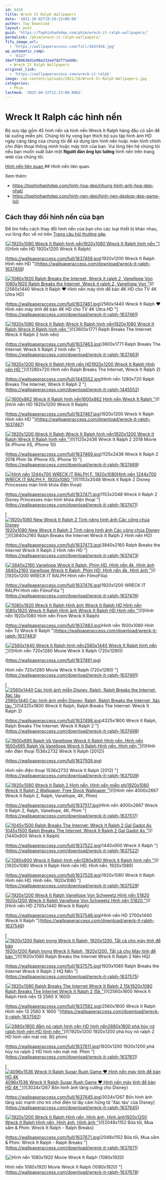 ```yaml
---
id: 6416
title: Wreck It Ralph Wallpapers
date: '2021-10-02T19:29:22+00:00'
author: Top Download
layout: post
guid: 'https://Tophinhanhdep.com/phim/wreck-it-ralph-wallpapers/'
permalink: /phim/wreck-it-ralph-wallpapers/
fifu_image_url:
  - 'https://wallpaperaccess.com/full/1637458.jpg'
wp_automatic_camp:
  - '6127'
26ef7389636d1e90a232e47d2f71eddb:
  - Wreck It Ralph Wallpapers
original_link:
  - 'https://wallpaperaccess.com/wreck-it-ralph'
image: /wp-content/uploads/2021/10/Wreck-It-Ralph-Wallpapers.jpg
categories:
  - Phim
lastmod: '2025-04-22T12:23:00.806Z'
---
```

# Wreck It Ralph các hình nền

Bộ sưu tập gồm 45 hình nền và hình nền Wreck It Ralph hàng đầu có sẵn để tải xuống miễn phí. Chúng tôi hy vọng bạn thích bộ sưu tập hình ảnh HD ngày càng tăng của chúng tôi để sử dụng làm hình nền hoặc màn hình chính cho điện thoại thông minh hoặc máy tính của bạn. Vui lòng liên hệ chúng tôi nếu bạn muốn xuất bản một **Người đàn ông lực lưỡng** hình nền trên trang web của chúng tôi.

[Hình nền liên quan ](#related) ## Hình nền liên quan.

   
 Xem thêm:

   
- <https://tophinhanhdep.com/hinh-hoa-dep/nhung-hinh-anh-hoa-dep-nhat/>
- <https://tophinhanhdep.com/hinh-nen-dep/hinh-nen-deskop-dep-game-lol/>

## Cách thay đổi hình nền của bạn

Để tìm hiểu cách thay đổi hình nền của bạn cho các loại thiết bị khác nhau, vui lòng đọc về nó trên [Trang câu hỏi thường gặp](https://tophinhanhdep.com/faq/).

  
[[![1920x1080 Wreck It Ralph hình nền](https://wallpaperaccess.com/full/1637458.jpg)1920x1080 Wreck It Ralph hình nền "](https://wallpaperaccess.com/download/wreck-it-ralph-1637458)](![Hình nền HD 1920x1200 Wreck It Ralph)

(https://wallpaperaccess.com/full/1637459.jpg)1920x1200 Wreck It Ralph Hình nền HD "](https://wallpaperaccess.com/download/wreck-it-ralph-1637459)

[[![1080x1920 Ralph Breaks the Internet, Wreck it ralph 2, Vanellope Von](https://wallpaperaccess.com/full/1637460.jpg)1080x1920 Ralph Breaks the Internet, Wreck it ralph 2, Vanellope Von "](https://wallpaperaccess.com/download/wreck-it-ralph-1637460)](![2560x1440 Wreck It Ralph ❤ Hình nền máy tính để bàn 4K HD cho TV 4K Ultra HD)

(https://wallpaperaccess.com/full/1637461.jpg)2560x1440 Wreck It Ralph ❤ Hình nền máy tính để bàn 4K HD cho TV 4K Ultra HD "](https://wallpaperaccess.com/download/wreck-it-ralph-1637461)

[[![1920x1080 Wreck It Ralph Wreck It Ralph hình nền](https://wallpaperaccess.com/full/1637462.jpg)1920x1080 Wreck It Ralph Wreck It Ralph hình nền "](https://wallpaperaccess.com/download/wreck-it-ralph-1637462)](![3600x1771 Ralph Breaks The Internet: Wreck It Ralph 2 hình nền)

(https://wallpaperaccess.com/full/1637463.jpg)3600x1771 Ralph Breaks The Internet: Wreck It Ralph 2 hình nền "](https://wallpaperaccess.com/download/wreck-it-ralph-1637463)

[[![1920x1200 Wreck It Ralph Hình nền HD](https://wallpaperaccess.com/full/1637464.jpg)1920x1200 Wreck It Ralph Hình nền HD "](https://wallpaperaccess.com/download/wreck-it-ralph-1637464)](![1280x720 Hình nền Ralph Breaks The Internet, Wreck It Ralph 2)

(https://wallpaperaccess.com/full/1445552.jpg)Hình nền 1280x720 Ralph Breaks The Internet, Wreck It Ralph 2 "](https://wallpaperaccess.com/download/wreck-it-ralph-1445552)

[[![1600x862 Wreck It Ralph hình nền](https://wallpaperaccess.com/full/1637466.jpg)1600x862 Hình nền Wreck It Ralph "](https://wallpaperaccess.com/download/wreck-it-ralph-1637466)](![Hình nền HD 1920x1200 Wreck It Ralph)

(https://wallpaperaccess.com/full/1637467.jpg)1920x1200 Wreck It Ralph Hình nền HD "](https://wallpaperaccess.com/download/wreck-it-ralph-1637467)

[[![1920x1200 Wreck It Ralph Wreck It Ralph hình nền](https://wallpaperaccess.com/full/1637468.jpg)1920x1200 Wreck It Ralph Wreck It Ralph hình nền "](https://wallpaperaccess.com/download/wreck-it-ralph-1637468)](![1125x2436 Wreck It Ralph 2 2018 Movie 5k iPhone XS, iPhone 10)

(https://wallpaperaccess.com/full/1637469.jpg)1125x2436 Wreck It Ralph 2 2018 Phim 5k iPhone XS, iPhone 10 "](https://wallpaperaccess.com/download/wreck-it-ralph-1637469)

[[![Hình nền 1244x700 WRECK IT RALPH F.  1920x1080](https://wallpaperaccess.com/full/1637470.jpg)Hình nền 1244x700 WRECK IT RALPH F. 1920x1080 "](https://wallpaperaccess.com/download/wreck-it-ralph-1637470)](![1153x2048 Wreck it Ralph 2 Disney Princesses màn hình khóa điện thoại)

(https://wallpaperaccess.com/full/1637471.jpg)1153x2048 Wreck it Ralph 2 Disney Princesses màn hình khóa điện thoại "](https://wallpaperaccess.com/download/wreck-it-ralph-1637471)

[[![1920x1080 New Wreck It Ralph 2 Tính năng hình ảnh Các công chúa Disney](https://wallpaperaccess.com/full/1637472.jpg)1920x1080 New Wreck It Ralph 2 Tính năng hình ảnh Các công chúa Disney "](https://wallpaperaccess.com/download/wreck-it-ralph-1637472)](![3840x2160 Ralph Breaks the Internet Wreck It Ralph 2 Hình nền HD)

(https://wallpaperaccess.com/full/1637473.jpg)3840x2160 Ralph Breaks the Internet Wreck It Ralph 2 Hình nền HD "](https://wallpaperaccess.com/download/wreck-it-ralph-1637473)

[[![3840x2160 Vanellope Wreck It Ralph, Phim HD, Hình nền 4k, Hình ảnh](https://wallpaperaccess.com/full/1637474.jpg)3840x2160 Vanellope Wreck It Ralph, Phim HD, Hình nền 4k, Hình ảnh "](https://wallpaperaccess.com/download/wreck-it-ralph-1637474)](![1920x1200 WRECK IT RALPH Hình nền FilmoFilia)

(https://wallpaperaccess.com/full/1637476.jpg)1920x1200 WRECK IT RALPH Hình nền FilmoFilia "](https://wallpaperaccess.com/download/wreck-it-ralph-1637476)

[[![1080x1920 Wreck It Ralph Hình ảnh Wreck It Ralph HD Hình nền](https://wallpaperaccess.com/full/1637480.jpg)1080x1920 Wreck It Ralph Hình ảnh Wreck It Ralph HD Hình nền "](https://wallpaperaccess.com/download/wreck-it-ralph-1637480)](![Hình nền 1920x1080 Hình nền From Wreck It Ralph)

(https://wallpaperaccess.com/full/1637483.jpg)Hình nền 1920x1080 Hình nền Từ Wreck It Ralph "](https://wallpaperaccess.com/download/wreck-it-ralph-1637483)

[[![2560x1440 Wreck It Ralph hình nền](https://wallpaperaccess.com/full/1637489.jpg)2560x1440 Wreck It Ralph hình nền "](https://wallpaperaccess.com/download/wreck-it-ralph-1637489)](![Hình nền 720x1280 Movie Wreck It Ralph (720x1280))

(https://wallpaperaccess.com/full/1637491.jpg)

Hình nền 720x1280 Movie Wreck It Ralph (720x1280) "](https://wallpaperaccess.com/download/wreck-it-ralph-1637491)

[[![2560x1440 Các hình ảnh miễn Disney, Ralph, Ralph Breaks the Internet, Xác tàu](https://wallpaperaccess.com/full/1637492.jpg)2560x1440 Các hình ảnh miễn Disney, Ralph, Ralph Breaks the Internet, Xác tàu "](https://wallpaperaccess.com/download/wreck-it-ralph-1637492)](![4325x1800 Wreck It Ralph, Ralph Breaks The Internet: Wreck It Ralph 2)

(https://wallpaperaccess.com/full/1637498.jpg)4325x1800 Wreck It Ralph, Ralph Breaks The Internet: Wreck It Ralph 2 "](https://wallpaperaccess.com/download/wreck-it-ralph-1637498)

[[![1600x695 Ralph Và Vanellope Wreck It Ralph Hình nền.  Hình nền](https://wallpaperaccess.com/full/1637508.jpg)1600x695 Ralph Và Vanellope Wreck It Ralph Hình nền. Hình nền "](https://wallpaperaccess.com/download/wreck-it-ralph-1637508)](![Hình nền điện thoại 1536x2732 Wreck It Ralph (2012))

(https://wallpaperaccess.com/full/1637509.jpg)

Hình nền điện thoại 1536x2732 Wreck It Ralph (2012) "](https://wallpaperaccess.com/download/wreck-it-ralph-1637509)

[[![1920x1080 Wreck It Ralph 2 Hình nền, Hình nền miễn phí](https://wallpaperaccess.com/full/1637514.jpg)1920x1080 Wreck It Ralph 2 Wallpaper, Free Stock Wallpaper "](https://wallpaperaccess.com/download/wreck-it-ralph-1637514)](![Hình nền 4000x2667 Wreck It Ralph 2, Ralph, Vanellope, 4K, Phim)

(https://wallpaperaccess.com/full/1637517.jpg)Hình nền 4000x2667 Wreck It Ralph 2, Ralph, Vanellope, 4K, Phim "](https://wallpaperaccess.com/download/wreck-it-ralph-1637517)

[[![1045x1500 Ralph Breaks The Internet: Wreck It Ralph 2 Gal Gadot As](https://wallpaperaccess.com/full/1637520.jpg)1045x1500 Ralph Breaks The Internet: Wreck It Ralph 2 Gal Gadot As "](https://wallpaperaccess.com/download/wreck-it-ralph-1637520)](![1440x900 Wreck it Ralph)

(https://wallpaperaccess.com/full/1637522.jpg)1440x900 Wreck it Ralph "](https://wallpaperaccess.com/download/wreck-it-ralph-1637522)

[[![1280x800 Wreck it Ralph hình nền](https://wallpaperaccess.com/full/1637528.jpg)1280x800 Wreck it Ralph hình nền "](https://wallpaperaccess.com/download/wreck-it-ralph-1637528)](![1920x1080 Wreck It Ralph Hình nền HD.  Hình nền.  1920x1080)

(https://wallpaperaccess.com/full/1637529.jpg)1920x1080 Wreck It Ralph Hình nền HD. Hình nền. 1920x1080 "](https://wallpaperaccess.com/download/wreck-it-ralph-1637529)

[[![1920x1200 Wreck It Ralph Vanellope Von Schweetz Hình nền 51820](https://wallpaperaccess.com/full/1637530.jpg)1920x1200 Wreck It Ralph Vanellope Von Schweetz Hình nền 51820 "](https://wallpaperaccess.com/download/wreck-it-ralph-1637530)](![Hình nền HD 2700x1440 Wreck It Ralph)

(https://wallpaperaccess.com/full/1637546.jpg)Hình nền HD 2700x1440 Wreck It Ralph "](https://wallpaperaccess.com/download/wreck-it-ralph-1637546)

[[![1920x1200 Ralph trong Wreck It Ralph, 1920x1200.  Tất cả cho máy tính để bàn](https://wallpaperaccess.com/full/1637563.jpg)1920x1200 Ralph trong Wreck It Ralph, 1920x1200. Tất cả cho Máy tính để bàn "](https://wallpaperaccess.com/download/wreck-it-ralph-1637563)](![1920x1080 Ralph Breaks the Internet Wreck It Ralph 2 Nền HQ)

(https://wallpaperaccess.com/full/1637575.jpg)1920x1080 Ralph Breaks the Internet Wreck It Ralph 2 HQ Nền "](https://wallpaperaccess.com/download/wreck-it-ralph-1637575)

[[![1920x1080 Ralph Breaks The Internet Wreck It Ralph 2 15k](https://wallpaperaccess.com/full/1637580.jpg)1920x1080 Ralph Breaks The Internet Wreck It Ralph 2 15k "](https://wallpaperaccess.com/download/wreck-it-ralph-1637580)](![2560x1600 Wreck It Ralph Hình nền 13 2560 X 1600)

(https://wallpaperaccess.com/full/1637592.jpg)2560x1600 Wreck It Ralph Hình nền 13 2560 X 1600 "](https://wallpaperaccess.com/download/wreck-it-ralph-1637592)

[[![2880x1800 đắm nó ralph hình nền HD hình nền](https://wallpaperaccess.com/full/1637598.jpg)2880x1800 phá hủy nó ralph hình nền HD hình nền "](https://wallpaperaccess.com/download/wreck-it-ralph-1637598)](![1920x1200 1920x1200 phá hủy nó ralph 2 HD hình nền mát mẻ.  Bộ phim)

(https://wallpaperaccess.com/full/1637611.jpg)1920x1200 1920x1200 phá hủy nó ralph 2 HD hình nền mát mẻ. Phim "](https://wallpaperaccess.com/download/wreck-it-ralph-1637611)

[[![4096x1536 Wreck It Ralph Sugar Rush Game ❤ Hình nền máy tính để bàn HD 4K](https://wallpaperaccess.com/full/1637628.jpg) 4096x1536 Wreck It Ralph Sugar Rush Game ❤ Hình nền máy tính để bàn HD 4K "](https://wallpaperaccess.com/download/wreck-it-ralph-1637628)](![3024x1267 Bốn hình ảnh tăng cường cho Disney)

(https://wallpaperaccess.com/full/1637645.jpg)3024x1267 Bốn hình ảnh tăng sức mạnh cho trò chơi điện tử lấy cảm hứng từ 'Xác tàu' của Disney](https://wallpaperaccess.com/download/wreck-it-ralph-1637645)

[[![1920x1200 Wreck It Ralph Hình nền, Hình ảnh, Hình ảnh](https://wallpaperaccess.com/full/1637659.jpg)1920x1200 Wreck It Ralph Hình nền, Hình ảnh, Hình ảnh "](https://wallpaperaccess.com/download/wreck-it-ralph-1637659)](![2048x1152 Bữa tối, Mua sắm & Phim: Wreck It Ralph - Ralph Breaks)

(https://wallpaperaccess.com/full/1637671.jpg)2048x1152 Bữa tối, Mua sắm &amp; Phim: Wreck It Ralph - Ralph Breaks "](https://wallpaperaccess.com/download/wreck-it-ralph-1637671)

[![Hình nền 1080x1920 Movie Wreck It Ralph (1080x1920)](https://wallpaperaccess.com/full/1637678.jpg)

Hình nền 1080x1920 Movie Wreck It Ralph (1080x1920) "](https://wallpaperaccess.com/download/wreck-it-ralph-1637678)
